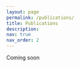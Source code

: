 ```yaml
---
layout: page
permalink: /publications/
title: Publications
description: 
nav: true
nav_order: 2
---
```


Coming soon 

<!-- _pages/publications.md -->

<!-- Bibsearch Feature -->

<!--  {% include bib_search.liquid %} -->

<!-- <div class="publications">

{% bibliography %}

</div> -->
